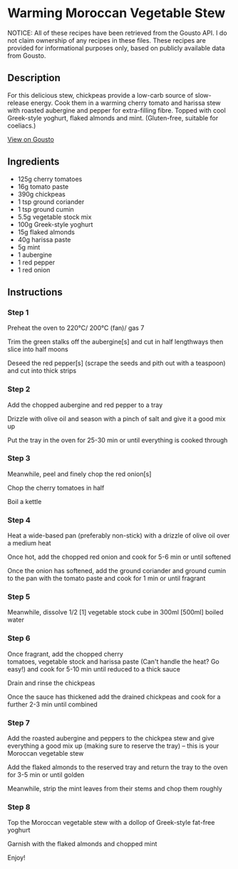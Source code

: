 # Warming Moroccan Vegetable Stew

NOTICE: All of these recipes have been retrieved from the Gousto API. I do not claim ownership of any recipes in these files. These recipes are provided for informational purposes only, based on publicly available data from Gousto.

## Description

For this delicious stew, chickpeas provide a low-carb source of slow-release energy. Cook them in a warming cherry tomato and harissa stew with roasted aubergine and pepper for extra-filling fibre. Topped with cool Greek-style yoghurt, flaked almonds and mint. (Gluten-free, suitable for coeliacs.)

[View on Gousto](https://www.gousto.co.uk/recipes/cookbook/warming-moroccan-vegetable-stew)

## Ingredients

- 125g cherry tomatoes
- 16g tomato paste
-  390g chickpeas
- 1 tsp ground coriander
- 1 tsp ground cumin
- 5.5g vegetable stock mix
- 100g Greek-style yoghurt
- 15g flaked almonds
- 40g harissa paste
- 5g mint
- 1 aubergine 
- 1 red pepper
- 1 red onion

## Instructions


### Step 1

Preheat the oven to 220°C/ 200°C (fan)/ gas 7

Trim the green stalks off the aubergine<span class="text-danger">[s]</span> and cut in half lengthways then slice into half moons

Deseed the red pepper<span class="text-danger">[s]</span> (scrape the seeds and pith out with a teaspoon) and cut into thick strips


### Step 2

Add the chopped aubergine and red pepper to a tray

Drizzle with olive oil and season with a pinch of salt and give it a good mix up

Put the tray in the oven for 25-30 min or until everything is cooked through


### Step 3

Meanwhile, peel and finely chop the red onion<span class="text-danger">[s]</span>

Chop the cherry tomatoes in half

Boil a kettle


### Step 4

Heat a wide-based pan (preferably non-stick) with a drizzle of olive oil over a medium heat

Once hot, add the chopped red onion and cook for 5-6 min or until softened

Once the onion has softened, add the ground coriander and ground cumin to the pan with the tomato paste and cook for 1 min or until fragrant


### Step 5

Meanwhile, dissolve 1/2 <span class="text-danger">[1]</span> vegetable stock cube in 300ml <span class="text-danger">[500ml]</span> boiled water


### Step 6

Once fragrant, add the chopped cherry tomatoes, vegetable stock and harissa paste (Can't handle the heat? Go easy!) and cook for 5-10 min until reduced to a thick sauce

Drain and rinse the chickpeas

Once the sauce has thickened add the drained chickpeas and cook for a further 2-3 min until combined


### Step 7

Add the roasted aubergine and peppers to the chickpea stew and give everything a good mix up (making sure to reserve the tray) – this is your Moroccan vegetable stew

Add the flaked almonds to the reserved tray and return the tray to the oven for 3-5 min or until golden

Meanwhile, strip the mint leaves from their stems and chop them roughly

### Step 8

Top the Moroccan vegetable stew with a dollop of Greek-style fat-free yoghurt

Garnish with the flaked almonds and chopped mint

Enjoy!

